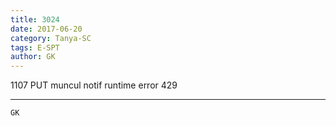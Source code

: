 ```yaml
---
title: 3024
date: 2017-06-20
category: Tanya-SC
tags: E-SPT
author: GK
---
```


1107 PUT muncul notif runtime error 429

---



`GK`
